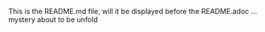 This is the README.md file, will it be displayed before the README.adoc ... mystery about to be unfold
